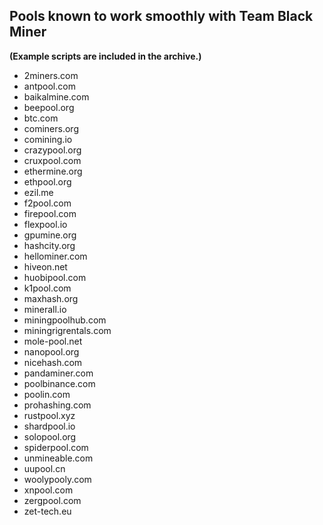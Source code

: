 ## Pools known to work smoothly with Team Black Miner

**(Example scripts are included in the archive.)**

* 2miners.com
* antpool.com
* baikalmine.com
* beepool.org
* btc.com
* cominers.org
* comining.io
* crazypool.org
* cruxpool.com
* ethermine.org
* ethpool.org
* ezil.me
* f2pool.com
* firepool.com
* flexpool.io
* gpumine.org
* hashcity.org
* hellominer.com
* hiveon.net
* huobipool.com
* k1pool.com
* maxhash.org
* minerall.io
* miningpoolhub.com
* miningrigrentals.com
* mole-pool.net
* nanopool.org
* nicehash.com
* pandaminer.com
* poolbinance.com
* poolin.com
* prohashing.com
* rustpool.xyz
* shardpool.io
* solopool.org
* spiderpool.com
* unmineable.com
* uupool.cn
* woolypooly.com
* xnpool.com
* zergpool.com
* zet-tech.eu
